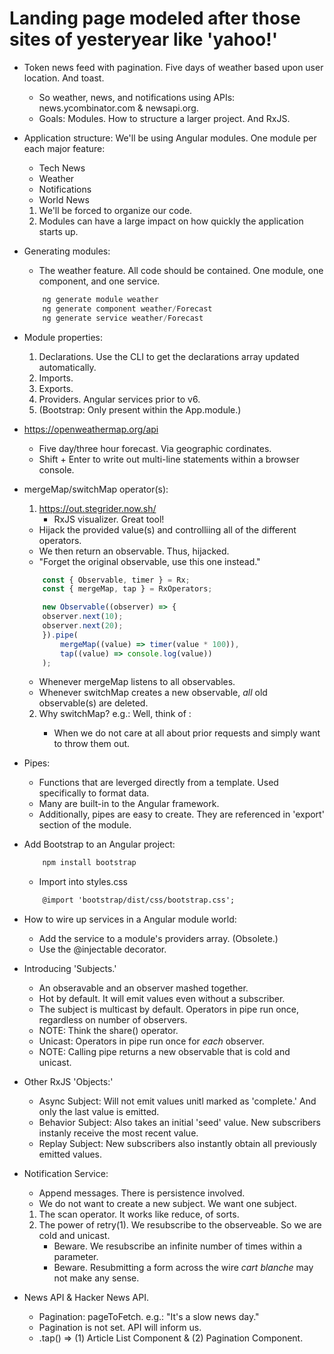 # Landing page modeled after those sites of yesteryear like 'yahoo!'
- Token news feed with pagination. Five days of weather based upon user location. And toast.
    - So weather, news, and notifications using APIs: news.ycombinator.com & newsapi.org.
    - Goals: Modules. How to structure a larger project. And RxJS.

- Application structure: We'll be using Angular modules. One module per each major feature:
    - Tech News
    - Weather
    - Notifications
    - World News
    1. We'll be forced to organize our code.
    2. Modules can have a large impact on how quickly the application starts up.

- Generating modules:
    - The weather feature. All code should be contained. One module, one component, and one service.
    ```javascript
        ng generate module weather
        ng generate component weather/Forecast
        ng generate service weather/Forecast
    ```

- Module properties:
    1. Declarations. Use the CLI to get the declarations array updated automatically.
    2. Imports.
    3. Exports.
    4. Providers. Angular services prior to v6.
    5. (Bootstrap: Only present within the App.module.)

- https://openweathermap.org/api
    - Five day/three hour forecast. Via geographic cordinates.
    - Shift + Enter to write out multi-line statements within a browser console.

- mergeMap/switchMap operator(s):
    1. https://out.stegrider.now.sh/
        - RxJS visualizer. Great tool!

    - Hijack the provided value(s) and controlliing all of the different operators. 
    - We then return an observable. Thus, hijacked. 
    - "Forget the original observable, use this one instead."

    ```javascript
        const { Observable, timer } = Rx;
        const { mergeMap, tap } = RxOperators;

        new Observable((observer) => {
        observer.next(10);
        observer.next(20);
        }).pipe(
            mergeMap((value) => timer(value * 100)),
            tap((value) => console.log(value))
        );
    ```
    - Whenever mergeMap listens to all observables.
    - Whenever switchMap creates a new observable, *all* old observable(s) are deleted.

    2. Why switchMap? e.g.: Well, think of <typeahead />:
        - When we do not care at all about prior requests and simply want to throw them out.

- Pipes:
    - Functions that are leverged directly from a template. Used specifically to format data.
    - Many are built-in to the Angular framework.
    - Additionally, pipes are easy to create. They are referenced in 'export' section of the module.

- Add Bootstrap to an Angular project:
    ```javascript
        npm install bootstrap
    ```
    - Import into styles.css
    ```html
        @import 'bootstrap/dist/css/bootstrap.css';
    ```

- How to wire up services in a Angular module world:
    - Add the service to a module's providers array. (Obsolete.)
    - Use the @injectable decorator.

- Introducing 'Subjects.'
    - An obseravable and an observer mashed together.
    - Hot by default. It will emit values even without a subscriber.
    - The subject is multicast by default. Operators in pipe run once, regardless on number of observers.
    - NOTE: Think the share() operator.
    - Unicast: Operators in pipe run once for *each* observer.
    - NOTE: Calling pipe returns a new observable that is cold and unicast.

- Other RxJS 'Objects:'
    - Async Subject: Will not emit values unitl marked as 'complete.' And only the last value is emitted.
    - Behavior Subject: Also takes an initial 'seed' value. New subscribers instanly receive the most recent value.
    - Replay Subject: New subscribers also instantly obtain all previously emitted values.

- Notification Service:
    - Append messages. There is persistence involved.
    - We do not want to create a new subject. We want one subject.
    1. The scan operator. It works like reduce, of sorts.
    2. The power of retry(1). We resubscribe to the observeable. So we are cold and unicast.
        - Beware. We resubscribe an infinite number of times within a parameter.
        - Beware. Resubmitting a form across the wire *cart blanche* may not make any sense.

- News API & Hacker News API.
    - Pagination: pageToFetch. e.g.: "It's a slow news day."
    - Pagination is not set. API will inform us.
    - .tap() => (1) Article List Component & (2) Pagination Component.